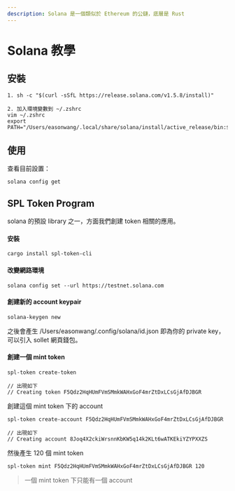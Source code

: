 ```yaml
---
description: Solana 是一個類似於 Ethereum 的公鏈，底層是 Rust
---
```


# Solana 教學

## 安裝

```text
1. sh -c "$(curl -sSfL https://release.solana.com/v1.5.8/install)"

2. 加入環境變數到 ~/.zshrc
vim ~/.zshrc
export PATH="/Users/easonwang/.local/share/solana/install/active_release/bin:$PATH"
```

## 使用

查看目前設置：

```text
solana config get
```

## SPL Token Program

solana 的預設 library 之一，方面我們創建 token 相關的應用。

#### 安裝

```text
cargo install spl-token-cli
```

#### 改變網路環境

```text
solana config set --url https://testnet.solana.com
```

#### 創建新的 account keypair

```text
solana-keygen new
```

之後會產生 /Users/easonwang/.config/solana/id.json 即為你的 private key，可以引入 sollet 網頁錢包。

#### 創建一個 mint token

```text
spl-token create-token

// 出現如下
// Creating token F5Qdz2HqHUmFVmSMmkWAHxGoF4mrZtDxLCsGjAfDJBGR
```

創建這個 mint token 下的 account

```text
spl-token create-account F5Qdz2HqHUmFVmSMmkWAHxGoF4mrZtDxLCsGjAfDJBGR

// 出現如下
// Creating account 8Joq4X2ckiWrsnnKbKW5q14k2KLt6wATKEkiYZYPXXZS
```

然後產生 120 個 mint token

```text
spl-token mint F5Qdz2HqHUmFVmSMmkWAHxGoF4mrZtDxLCsGjAfDJBGR 120
```

> 一個 mint token 下只能有一個 account





